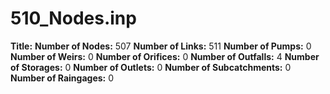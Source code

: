 # 510_Nodes.inp
**Title:** 
**Number of Nodes:** 507
**Number of Links:** 511
**Number of Pumps:** 0
**Number of Weirs:** 0
**Number of Orifices:** 0
**Number of Outfalls:** 4
**Number of Storages:** 0
**Number of Outlets:** 0
**Number of Subcatchments:** 0
**Number of Raingages:** 0
